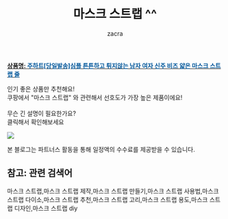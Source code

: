 ﻿---
layout: post
title:  "마스크 스트랩 ^^"
author: zacra
categories: [ 아이템 ]
tags: [마스크 스트랩,마스크 스트랩 제작,마스크 스트랩 만들기,마스크 스트랩 사용법,마스크 스트랩 다이소,마스크 스트랩 추천,마스크 스트랩 고리,마스크 스트랩 용도,마스크 스트랩 디자인,마스크 스트랩 diy]
image: https://static.coupangcdn.com/image/vendor_inventory/e887/95fa0a66d1bc70e8d300e5cd2eb920cfa9a1193e8cb12dff2cac153d4c1c.jpg 
description: "쿠팡에서 마스크 스트랩 관련 키워드로 가장 고객 선호도가 높은 제품이랍니다."
rating: 4.5
---

<a href="https://link.coupang.com/re/AFFSDP?lptag=AF8407795&pageKey=1965146845&itemId=3341394408&vendorItemId=74058334506&traceid=V0-153-ac6b767492cba066"><b>상품명: <font color='#01579B'>주하트[당일발송]심플 튼튼하고 튀지않는 남자 여자 신주 비즈 얇은 마스크 스트랩 줄</font></b></a>

인기 좋은 상품만 추천해요!<br/>
쿠팡에서 "마스크 스트랩" 와 관련해서 선호도가 가장 높은 제품이에요!<br/><br/>
무슨 긴 설명이 필요한가요?  
클릭해서 확인해보세요


<a href="https://link.coupang.com/re/AFFSDP?lptag=AF8407795&pageKey=1965146845&itemId=3341394408&vendorItemId=74058334506&traceid=V0-153-ac6b767492cba066"><img src="https://thumbnail10.coupangcdn.com/thumbnails/remote/q89/image/vendor_inventory/279d/7ff2e3cf679c9531737e143dfed28ac672edbe0d1f3f38ed0ecec4ea3b77.png"></a> 

본 블로그는 파트너스 활동을 통해 일정액의 수수료를 제공받을 수 있습니다.

## 참고: 관련 검색어    
마스크 스트랩,마스크 스트랩 제작,마스크 스트랩 만들기,마스크 스트랩 사용법,마스크 스트랩 다이소,마스크 스트랩 추천,마스크 스트랩 고리,마스크 스트랩 용도,마스크 스트랩 디자인,마스크 스트랩 diy